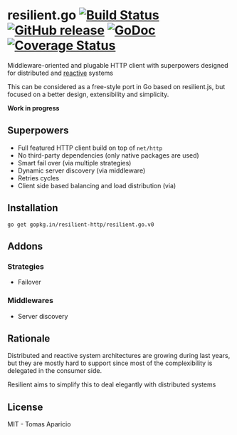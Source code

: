 # resilient.go [![Build Status](https://travis-ci.org/resilient-http/resilient.go.png)](https://travis-ci.org/resilient-http/resilient.go) [![GitHub release](http://img.shields.io/github/tag/resilient-http/resilient.go.svg?style=flat-square)](https://github.com/resilient-http/resilient.go/releases) [![GoDoc](https://godoc.org/github.com/resilient-http/resilient.go?status.svg)](https://godoc.org/github.com/resilient-http/resilient.go) [![Coverage Status](https://coveralls.io/repos/resilient-http/resilient.go/badge.svg?branch=master)](https://coveralls.io/r/resilient-http/resilient.go?branch=master)

Middleware-oriented and plugable HTTP client with superpowers designed 
for distributed and [reactive](http://www.reactivemanifesto.org/) systems

This can be considered as a free-style port in Go based on resilient.js, 
but focused on a better design, extensibility and simplicity.

**Work in progress**

## Superpowers

- Full featured HTTP client build on top of `net/http`
- No third-party dependencies (only native packages are used)
- Smart fail over (via multiple strategies)
- Dynamic server discovery (via middleware)
- Retries cycles 
- Client side based balancing and load distribution (via)

## Installation

```
go get gopkg.in/resilient-http/resilient.go.v0
```

## Addons

### Strategies

- Failover

### Middlewares

- Server discovery

## Rationale

Distributed and reactive system architectures are growing during last years, but they are mostly hard to support since most of the complexibility is delegated in the consumer side.

Resilient aims to simplify this to deal elegantly with distributed systems

## License 

MIT - Tomas Aparicio
